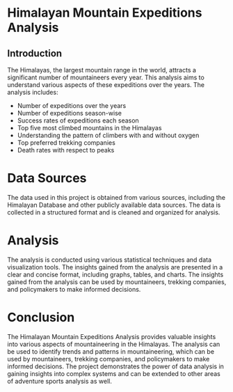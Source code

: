 # Himalayan Mountain Expeditions Analysis
## Introduction
The Himalayas, the largest mountain range in the world, attracts a significant number of mountaineers every year. This analysis aims to understand various aspects of these expeditions over the years. The analysis includes:

 * Number of expeditions over the years
 * Number of expeditions season-wise
 * Success rates of expeditions each season
 * Top five most climbed mountains in the Himalayas
 * Understanding the pattern of climbers with and without oxygen
 * Top preferred trekking companies
 * Death rates with respect to peaks
# Data Sources
The data used in this project is obtained from various sources, including the Himalayan Database and other publicly available data sources. The data is collected in a structured format and is cleaned and organized for analysis.

# Analysis
The analysis is conducted using various statistical techniques and data visualization tools. The insights gained from the analysis are presented in a clear and concise format, including graphs, tables, and charts. The insights gained from the analysis can be used by mountaineers, trekking companies, and policymakers to make informed decisions.

# Conclusion
The Himalayan Mountain Expeditions Analysis provides valuable insights into various aspects of mountaineering in the Himalayas. The analysis can be used to identify trends and patterns in mountaineering, which can be used by mountaineers, trekking companies, and policymakers to make informed decisions. The project demonstrates the power of data analysis in gaining insights into complex systems and can be extended to other areas of adventure sports analysis as well.
